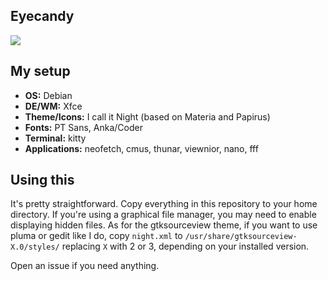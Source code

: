 ## Eyecandy
![](https://i.imgur.com/MswbTcZ.png)

## My setup
+ **OS:** Debian
+ **DE/WM:** Xfce
+ **Theme/Icons:** I call it Night (based on Materia and Papirus)
+ **Fonts:** PT Sans, Anka/Coder
+ **Terminal:** kitty
+ **Applications:** neofetch, cmus, thunar, viewnior, nano, fff

## Using this
It's pretty straightforward. Copy everything in this repository to your home directory. If you're using a graphical file manager, you may need to enable displaying hidden files. As for the gtksourceview theme, if you want to use pluma or gedit like I do, copy `night.xml` to `/usr/share/gtksourceview-X.0/styles/` replacing `X` with 2 or 3, depending on your installed version.

Open an issue if you need anything.
